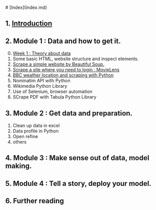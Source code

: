 <head>
<!-- Google tag (gtag.js) -->
<script async src="https://www.googletagmanager.com/gtag/js?id=G-E2WH9C08XW"></script>
<script>
  window.dataLayer = window.dataLayer || [];
  function gtag(){dataLayer.push(arguments);}
  gtag('js', new Date());

  gtag('config', 'G-E2WH9C08XW');
</script>
</head>
# [Index](index.md)

## 1. [Introduction](introduction.html)

## 2. Module 1 : Data and how to get it.
  0. [Week 1 : Theory about data](week_1.md)
  1. Some basic HTML, website structure and inspect elements.
  2. [Scrape a simple website by Beautiful Soup.](Scrape_a_simple_website_by_Beautiful_Soup.md)
  3. [Scrape a site where you need to login : MovieLens](scrape_movielens.md)
  4. [BBC weather location and scraping with Python](bbc_weather_location_with_python.md)
  5. Nominatim API with Python
  6. Wikimedia Python Library
  7. Use of Selenium, browser automation
  8. SCrape PDF with Tabula Python Library

## 3. Module 2 : Get data and preparation.
  1. Clean up data in excel
  2. Data profile in Python
  3. Open refine
  4. others

## 4. Module 3 : Make sense out of data, model making.

## 5. Module 4 : Tell a story, deploy your model.

## 6. Further reading

<script src="https://utteranc.es/client.js"
        repo="Amit-IITM / tds_book"
        issue-term="tds_book/index.md"
        label="Comments"
        theme="github-light"
        crossorigin="anonymous"
        async>
</script>
